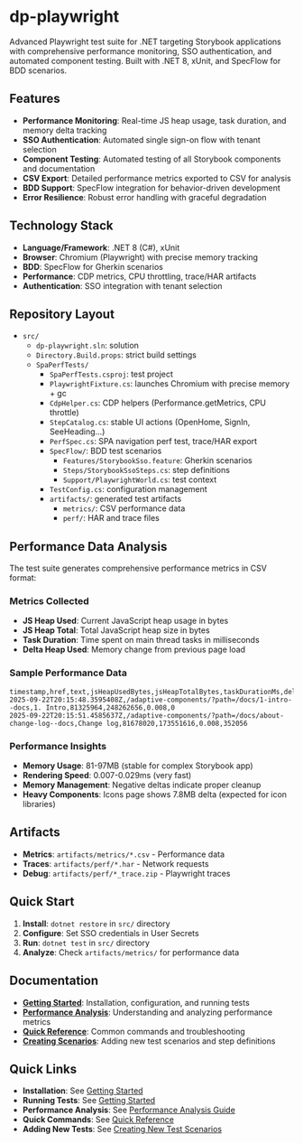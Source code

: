 # dp-playwright

Advanced Playwright test suite for .NET targeting Storybook applications with comprehensive performance monitoring, SSO authentication, and automated component testing. Built with .NET 8, xUnit, and SpecFlow for BDD scenarios.

## Features

- **Performance Monitoring**: Real-time JS heap usage, task duration, and memory delta tracking
- **SSO Authentication**: Automated single sign-on flow with tenant selection
- **Component Testing**: Automated testing of all Storybook components and documentation
- **CSV Export**: Detailed performance metrics exported to CSV for analysis
- **BDD Support**: SpecFlow integration for behavior-driven development
- **Error Resilience**: Robust error handling with graceful degradation

## Technology Stack

- **Language/Framework**: .NET 8 (C#), xUnit
- **Browser**: Chromium (Playwright) with precise memory tracking
- **BDD**: SpecFlow for Gherkin scenarios
- **Performance**: CDP metrics, CPU throttling, trace/HAR artifacts
- **Authentication**: SSO integration with tenant selection

## Repository Layout

- `src/`
  - `dp-playwright.sln`: solution
  - `Directory.Build.props`: strict build settings
  - `SpaPerfTests/`
    - `SpaPerfTests.csproj`: test project
    - `PlaywrightFixture.cs`: launches Chromium with precise memory + gc
    - `CdpHelper.cs`: CDP helpers (Performance.getMetrics, CPU throttle)
    - `StepCatalog.cs`: stable UI actions (OpenHome, SignIn, SeeHeading...)
    - `PerfSpec.cs`: SPA navigation perf test, trace/HAR export
    - `SpecFlow/`: BDD test scenarios
      - `Features/StorybookSso.feature`: Gherkin scenarios
      - `Steps/StorybookSsoSteps.cs`: step definitions
      - `Support/PlaywrightWorld.cs`: test context
    - `TestConfig.cs`: configuration management
    - `artifacts/`: generated test artifacts
      - `metrics/`: CSV performance data
      - `perf/`: HAR and trace files

## Performance Data Analysis

The test suite generates comprehensive performance metrics in CSV format:

### Metrics Collected
- **JS Heap Used**: Current JavaScript heap usage in bytes
- **JS Heap Total**: Total JavaScript heap size in bytes  
- **Task Duration**: Time spent on main thread tasks in milliseconds
- **Delta Heap Used**: Memory change from previous page load

### Sample Performance Data
```
timestamp,href,text,jsHeapUsedBytes,jsHeapTotalBytes,taskDurationMs,deltaHeapUsedBytes
2025-09-22T20:15:48.3595408Z,/adaptive-components/?path=/docs/1-intro--docs,1. Intro,81325964,248262656,0.008,0
2025-09-22T20:15:51.4585637Z,/adaptive-components/?path=/docs/about-change-log--docs,Change log,81678020,173551616,0.008,352056
```

### Performance Insights
- **Memory Usage**: 81-97MB (stable for complex Storybook app)
- **Rendering Speed**: 0.007-0.029ms (very fast)
- **Memory Management**: Negative deltas indicate proper cleanup
- **Heavy Components**: Icons page shows 7.8MB delta (expected for icon libraries)

## Artifacts

- **Metrics**: `artifacts/metrics/*.csv` - Performance data
- **Traces**: `artifacts/perf/*.har` - Network requests
- **Debug**: `artifacts/perf/*_trace.zip` - Playwright traces

## Quick Start

1. **Install**: `dotnet restore` in `src/` directory
2. **Configure**: Set SSO credentials in User Secrets
3. **Run**: `dotnet test` in `src/` directory
4. **Analyze**: Check `artifacts/metrics/` for performance data

## Documentation

- **[Getting Started](getting-started.md)**: Installation, configuration, and running tests
- **[Performance Analysis](performance-analysis.md)**: Understanding and analyzing performance metrics
- **[Quick Reference](quick-reference.md)**: Common commands and troubleshooting
- **[Creating Scenarios](getting-started.md#creating-new-test-scenarios)**: Adding new test scenarios and step definitions

## Quick Links

- **Installation**: See [Getting Started](getting-started.md#installation)
- **Running Tests**: See [Getting Started](getting-started.md#running-tests)
- **Performance Analysis**: See [Performance Analysis Guide](performance-analysis.md)
- **Quick Commands**: See [Quick Reference](quick-reference.md)
- **Adding New Tests**: See [Creating New Test Scenarios](getting-started.md#creating-new-test-scenarios)
